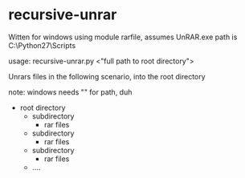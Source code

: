 # recursive-unrar

Witten for windows using module rarfile, assumes UnRAR.exe path is C:\Python27\Scripts

usage: recursive-unrar.py <"full path to root directory">

Unrars files in the following scenario, into the root directory

note: windows needs "" for path, duh

- root directory
  - subdirectory
    - rar files
  - subdirectory
    - rar files
  - subdirectory
    - rar files
  - ....
